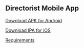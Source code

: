 Directorist Mobile App
---

[Download APK for Android](../../raw/main/build/android/app.apk)

[Download IPA for iOS](../../raw/main/build/ios/app.ipa)

[Requirements](../../wiki)
